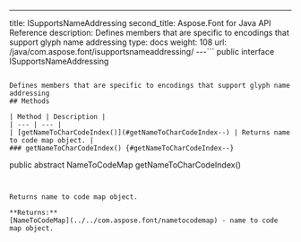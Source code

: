 ---
title: ISupportsNameAddressing
second_title: Aspose.Font for Java API Reference
description: Defines members that are specific to encodings that support glyph name addressing
type: docs
weight: 108
url: /java/com.aspose.font/isupportsnameaddressing/
---```
public interface ISupportsNameAddressing
```

Defines members that are specific to encodings that support glyph name addressing
## Methods

| Method | Description |
| --- | --- |
| [getNameToCharCodeIndex()](#getNameToCharCodeIndex--) | Returns name to code map object. |
### getNameToCharCodeIndex() {#getNameToCharCodeIndex--}
```
public abstract NameToCodeMap getNameToCharCodeIndex()
```


Returns name to code map object.

**Returns:**
[NameToCodeMap](../../com.aspose.font/nametocodemap) - name to code map object.
